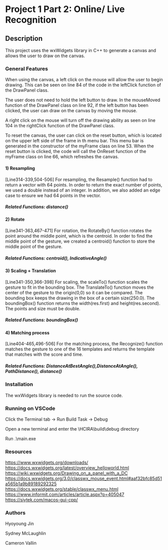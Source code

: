 # Project 1 Part 2: Online/ Live Recognition

## Description
This project uses the wxWidgets library in C++ to generate a canvas and allows
the user to draw on the canvas.

### General Features
When using the canvas, a left click on the mouse will allow the user to begin drawing.
This can be seen on line 84 of the code in the leftClick function of the DrawPanel class.

The user does not need to hold the left button to draw. In the mouseMoved function of the DrawPanel class on line 92,
if the left button has been clicked, the user can draw on the canvas by moving the mouse.

A right click on the mouse will turn off the drawing ability as seen on line 104 in the rightClick function
of the DrawPanel class. 

To reset the canvas, the user can click on the reset button, which is located on the upper left side of the frame in
th menu bar. This menu bar is generated in the constructor of the myFrame class on line 53. When the reset button is
clicked, the code will call the OnReset function of the myFrame class on line 66, which refreshes the canvas.

#### 1) Resampling 
[Line314-339,504-506] For resampling, the Resample() function had to return a vector with 64 points. In order to return the exact number of points, we used a double instead of an integer. In addition, we also added an edge case to ensure we had 64 points in the vector.
##### Related Functions: distance()

#### 2) Rotate
[Line341-363,467-471] For rotation, the RotateBy() function rotates the point around the middle point, which is the centroid. In order to find the middle point of the gesture, we created a centroid() function to store the middle point of the gesture.
##### Related Functions: centroid(), IndicativeAngle()

#### 3) Scaling + Translation
[Line341-350,366-398] For scaling, the scaleTo() function scales the gesture to fit in the bounding box. The TranslateTo() function moves the center of the gesture to the origin(0,0) so it can be compared. The bounding box keeps the drawing in the box of a certain size(250.0). The boundingBox() function returns the width(res.first) and height(res.second). The points and size must be double. 
##### Related Functions: boundingBox()

#### 4) Matching process
[Line404-465,496-506] For the matching process, the Recognize() function matches the gesture to one of the 16 templates and returns the template that matches with the score and time. 
##### Related Functions: DistanceAtBestAngle(),DistanceAtAngle(), PathDistance(), distance()

### Installation
The wxWidgets library is needed to run the source code. 

### Running on VSCode
Click the Terminal tab -> Run Build Task -> Debug

Open a new terminal and enter the \HCIRA\build\debug directory

Run .\main.exe

### Resources
https://www.wxwidgets.org/downloads/
https://docs.wxwidgets.org/latest/overview_helloworld.html
https://wiki.wxwidgets.org/Drawing_on_a_panel_with_a_DC
https://docs.wxwidgets.org/3.0/classwx_mouse_event.html#aaf32bfc85d51a565b1a9b89189292325
https://docs.wxwidgets.org/stable/classwx_menu.html
https://www.informit.com/articles/article.aspx?p=405047
https://siytek.com/macos-gui-cpp/

### Authors
Hyoyoung Jin

Sydney McLaughlin

Cameron Vallin


